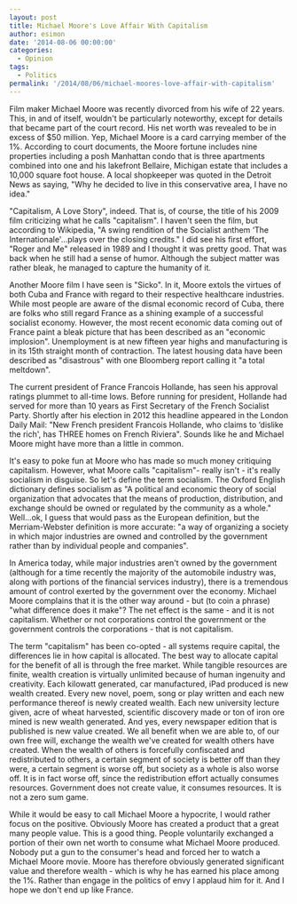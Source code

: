 ```yaml
---
layout: post
title: Michael Moore's Love Affair With Capitalism
author: esimon
date: '2014-08-06 00:00:00'
categories:
  - Opinion
tags:
  - Politics
permalink: '/2014/08/06/michael-moores-love-affair-with-capitalism'
---
```

Film maker Michael Moore was recently divorced from his wife of 22 years. This, in and of itself, wouldn't be particularly noteworthy, except for details that became part of the court record. His net worth was revealed to be in excess of $50 million. Yep, Michael Moore is a card carrying member of the 1%. According to court documents, the Moore fortune includes nine properties including a posh Manhattan condo that is three apartments combined into one and his lakefront Bellaire, Michigan estate that includes a 10,000 square foot house. A local shopkeeper was quoted in the Detroit News as saying, "Why he decided to live in this conservative area, I have no idea." 

"Capitalism, A Love Story", indeed. That is, of course, the title of his 2009 film criticizing what he calls "capitalism". I haven't seen the film, but according to Wikipedia, "A swing rendition of the Socialist anthem ‘The Internationale'...plays over the closing credits." I did see his first effort, "Roger and Me" released in 1989 and I thought it was pretty good. That was back when he still had a sense of humor. Although the subject matter was rather bleak, he managed to capture the humanity of it. 

Another Moore film I have seen is "Sicko". In it, Moore extols the virtues of both Cuba and France with regard to their respective healthcare industries. While most people are aware of the dismal economic record of Cuba, there are folks who still regard France as a shining example of a successful socialist economy. However, the most recent economic data coming out of France paint a bleak picture that has been described as an "economic implosion". Unemployment is at new fifteen year highs and manufacturing is in its 15th straight month of contraction. The latest housing data have been described as "disastrous" with one Bloomberg report calling it "a total meltdown". 

The current president of France Francois Hollande, has seen his approval ratings plummet to all-time lows. Before running for president, Hollande had served for more than 10 years as First Secretary of the French Socialist Party. Shortly after his election in 2012 this headline appeared in the London Daily Mail: "New French president Francois Hollande, who claims to ‘dislike the rich', has THREE homes on French Riviera". Sounds like he and Michael Moore might have more than a little in common. 

It's easy to poke fun at Moore who has made so much money critiquing capitalism. However, what Moore calls "capitalism"- really isn't - it's really socialism in disguise. So let's define the term socialism. The Oxford English dictionary defines socialism as "A political and economic theory of social organization that advocates that the means of production, distribution, and exchange should be owned or regulated by the community as a whole." Well...ok, I guess that would pass as the European definition, but the Merriam-Webster definition is more accurate: "a way of organizing a society in which major industries are owned and controlled by the government rather than by individual people and companies". 

In America today, while major industries aren't owned by the government (although for a time recently the majority of the automobile industry was, along with portions of the financial services industry), there is a tremendous amount of control exerted by the government over the economy. Michael Moore complains that it is the other way around - but (to coin a phrase) "what difference does it make"? The net effect is the same - and it is not capitalism. Whether or not corporations control the government or the government controls the corporations - that is not capitalism. 

The term "capitalism" has been co-opted - all systems require capital, the differences lie in how capital is allocated. The best way to allocate capital for the benefit of all is through the free market. While tangible resources are finite, wealth creation is virtually unlimited because of human ingenuity and creativity. Each kilowatt generated, car manufactured, iPad produced is new wealth created. Every new novel, poem, song or play written and each new performance thereof is newly created wealth. Each new university lecture given, acre of wheat harvested, scientific discovery made or ton of iron ore mined is new wealth generated. And yes, every newspaper edition that is published is new value created. We all benefit when we are able to, of our own free will, exchange the wealth we've created for wealth others have created. When the wealth of others is forcefully confiscated and redistributed to others, a certain segment of society is better off than they were, a certain segment is worse off, but society as a whole is also worse off. It is in fact worse off, since the redistribution effort actually consumes resources. Government does not create value, it consumes resources. It is not a zero sum game. 

While it would be easy to call Michael Moore a hypocrite, I would rather focus on the positive. Obviously Moore has created a product that a great many people value. This is a good thing. People voluntarily exchanged a portion of their own net worth to consume what Michael Moore produced. Nobody put a gun to the consumer's head and forced her to watch a Michael Moore movie. Moore has therefore obviously generated significant value and therefore wealth - which is why he has earned his place among the 1%. Rather than engage in the politics of envy I applaud him for it. And I hope we don't end up like France. 

